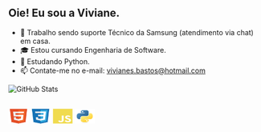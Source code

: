 ## Oie! Eu sou a Viviane. 


- 🔭 Trabalho sendo suporte Técnico da Samsung (atendimento via chat) em casa.
- 🎓 Estou cursando Engenharia de Software.
- 🌱 Estudando Python.
- 📫 Contate-me no e-mail: vivianes.bastos@hotmail.com

<img 
      alt="GitHub Stats" 
      height="100" 
      src="https://github-readme-stats.vercel.app/api/top-langs/?username=vivianebastos&theme=tokyonight&layout=compact&custom_title=Tecnologias&langs_count=9" 
  />

<div style="display: inline_block"><br>
  <img align="center" alt="Rafa-HTML" height="30" width="40" src="https://raw.githubusercontent.com/devicons/devicon/master/icons/html5/html5-original.svg">
  <img align="center" alt="Rafa-CSS" height="30" width="40" src="https://raw.githubusercontent.com/devicons/devicon/master/icons/css3/css3-original.svg">
  <img align="center" alt="Rafa-Js" height="30" width="40" src="https://raw.githubusercontent.com/devicons/devicon/master/icons/javascript/javascript-plain.svg">
  <img align="center" alt="Rafa-Python" height="30" width="40" src="https://raw.githubusercontent.com/devicons/devicon/master/icons/python/python-original.svg">
</div>




